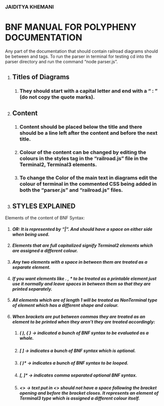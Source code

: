 ### JAIDITYA KHEMANI

# BNF MANUAL FOR POLYPHENY DOCUMENTATION

Any part of the documentation that should contain railroad diagrams should be between <!--- BNF start ---> and <!--- BNF end ---> tags. To run the parser in terminal for testing cd into the parser directory and run the command “node parser.js”.

  1. ## Titles of Diagrams
  
     1. ### They should start with a capital letter and end with a “ : ” (do not copy the quote marks).
     
  2. ## Content
  
     1. ### Content should be placed below the title and there should be a line left after the content and before the next title.
     2. ### Colour of the content can be changed by editing the colours in the styles tag in the “railroad.js” file in the Terminal2, Terminal3 elements.
     3. ### To change the Color of the main text in diagrams edit the colour of terminal in the commented CSS being added in both the “parser.js” and “railroad.js” files.

3. ## STYLES EXPLAINED

Elements of the content of BNF Syntax:

  1. #### *OR: It is represented by “|”. And should have a space on either side when being used.*
  2. #### *Elements that are full capitalized signify Terminal2 elements which are assigned a different colour.*
  3. #### *Any two elements with a space in between them are treated as a separate element.*
  4. #### *If you want elements like . , \* to be treated as a printable element just use it normally and leave spaces in between them so that they are printed separately.*
  5. #### *All elements which are of length 1 will be treated as NonTerminal type of element which has a different shape and colour.*
  6. #### *When brackets are put between commas they are treated as an element to be printed when they aren’t they are treated accordingly:*
     1. ##### *(  ), { } -> indicated a bunch of BNF syntax to be evaluated as a whole.*
     2. ##### *[ ] -> indicates a bunch of BNF syntax which is optional.*
     3. ##### *( )\* -> indicates a bunch of BNF syntax to be looped.*
     4. ##### *[, ]\* -> indicates comma separated optional BNF syntax.*
     5. ##### *<> -> text put in <> should not have a space following the bracket opening and before the bracket closes. It represents an element of Terminal3 type which is assigned a different colour itself.*
